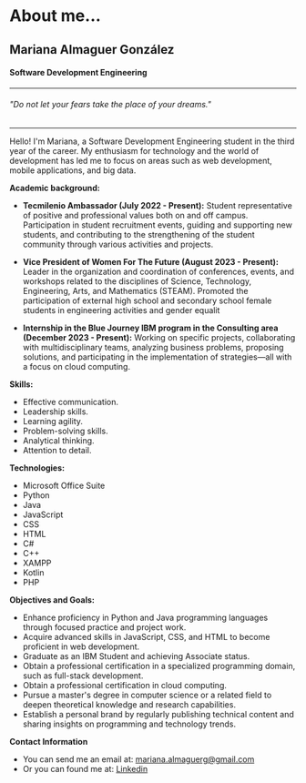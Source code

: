 # About me...
## Mariana Almaguer González
#### Software Development Engineering
---
###### *"Do not let your fears take the place of your dreams."*
---


Hello! I'm Mariana, a Software Development Engineering student in the third year of the career. My enthusiasm for technology and the world of development has led me to focus on areas such as web development, mobile applications, and big data.

__Academic background:__


+ __Tecmilenio Ambassador (July 2022 - Present):__
Student representative of positive and professional values both on and off campus. Participation in student recruitment events, guiding and supporting new students, and contributing to the strengthening of the student community through various activities and projects.

+ __Vice President of Women For The Future (August 2023 - Present):__
Leader in the organization and coordination of conferences, events, and workshops related to the disciplines of Science, Technology, Engineering, Arts, and Mathematics (STEAM). Promoted the participation of external high school and secondary school female students in engineering activities and gender equalit

+ __Internship in the Blue Journey IBM program in the Consulting area (December 2023 - Present):__
Working on specific projects, collaborating with multidisciplinary teams, analyzing business problems, proposing solutions, and participating in the implementation of strategies—all with a focus on cloud computing.

__Skills:__
+ Effective communication.
+ Leadership skills.
+ Learning agility.
+ Problem-solving skills.
+ Analytical thinking.
+ Attention to detail.

__Technologies:__
+ Microsoft Office Suite
+ Python
+ Java
+ JavaScript
+ CSS
+ HTML
+ C#
+ C++
+ XAMPP
+ Kotlin
+ PHP 

__Objectives and Goals:__
+ Enhance proficiency in Python and Java programming languages through focused practice and project work.
+ Acquire advanced skills in JavaScript, CSS, and HTML to become proficient in web development.
+ Graduate as an IBM Student and achieving Associate status.
+ Obtain a professional certification in a specialized programming domain, such as full-stack development.
+ Obtain a professional certification in cloud computing.
+ Pursue a master's degree in computer science or a related field to deepen theoretical knowledge and research capabilities.
+ Establish a personal brand by regularly publishing technical content and sharing insights on programming and technology trends.

__Contact Information__

+ You can send me an  email at: mariana.almaguerg@gmail.com
+ Or you can found me at: [Linkedin](https://www.linkedin.com/in/mariana-almaguer-8b7640281?utm_source=share&utm_campaign=share_via&utm_content=profile&utm_medium=ios_app)
